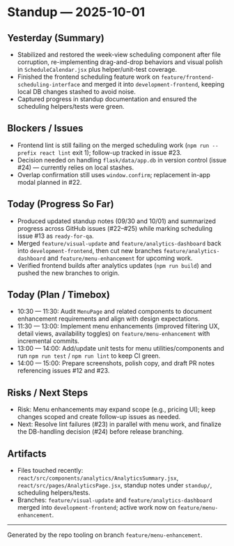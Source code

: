 # Standup — 2025-10-01

## Yesterday (Summary)

- Stabilized and restored the week-view scheduling component after file corruption, re-implementing drag-and-drop behaviors and visual polish in `ScheduleCalendar.jsx` plus helper/unit-test coverage.
- Finished the frontend scheduling feature work on `feature/frontend-scheduling-interface` and merged it into `development-frontend`, keeping local DB changes stashed to avoid noise.
- Captured progress in standup documentation and ensured the scheduling helpers/tests were green.

## Blockers / Issues

- Frontend lint is still failing on the merged scheduling work (`npm run --prefix react lint` exit 1); follow-up tracked in issue #23.
- Decision needed on handling `flask/data/app.db` in version control (issue #24) — currently relies on local stashes.
- Overlap confirmation still uses `window.confirm`; replacement in-app modal planned in #22.

## Today (Progress So Far)

- Produced updated standup notes (09/30 and 10/01) and summarized progress across GitHub issues (#22–#25) while marking scheduling issue #13 as `ready-for-qa`.
- Merged `feature/visual-update` and `feature/analytics-dashboard` back into `development-frontend`, then cut new branches `feature/analytics-dashboard` and `feature/menu-enhancement` for upcoming work.
- Verified frontend builds after analytics updates (`npm run build`) and pushed the new branches to origin.

## Today (Plan / Timebox)

- 10:30 — 11:30: Audit `MenuPage` and related components to document enhancement requirements and align with design expectations.
- 11:30 — 13:00: Implement menu enhancements (improved filtering UX, detail views, availability toggles) on `feature/menu-enhancement` with incremental commits.
- 13:00 — 14:00: Add/update unit tests for menu utilities/components and run `npm run test` / `npm run lint` to keep CI green.
- 14:00 — 15:00: Prepare screenshots, polish copy, and draft PR notes referencing issues #12 and #23.

## Risks / Next Steps

- Risk: Menu enhancements may expand scope (e.g., pricing UI); keep changes scoped and create follow-up issues as needed.
- Next: Resolve lint failures (#23) in parallel with menu work, and finalize the DB-handling decision (#24) before release branching.

## Artifacts

- Files touched recently: `react/src/components/analytics/AnalyticsSummary.jsx`, `react/src/pages/AnalyticsPage.jsx`, standup notes under `standup/`, scheduling helpers/tests.
- Branches: `feature/visual-update` and `feature/analytics-dashboard` merged into `development-frontend`; active work now on `feature/menu-enhancement`.

---

Generated by the repo tooling on branch `feature/menu-enhancement`.
